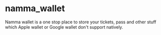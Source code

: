 # namma_wallet

Namma wallet is a one stop place to store your tickets, pass and other stuff which Apple wallet or Google wallet don't support natively.
